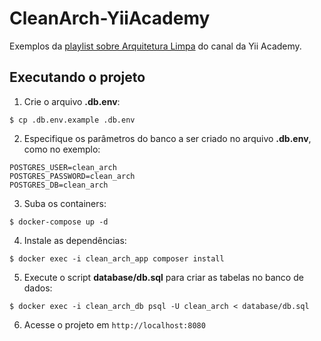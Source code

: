 # CleanArch-YiiAcademy
Exemplos da [playlist sobre Arquitetura Limpa](https://www.youtube.com/playlist?list=PLBD8to5dJhvyr07t03AjYYQ_8LNHrQKF4) do canal da Yii Academy.

## Executando o projeto

1. Crie o arquivo **.db.env**:

```
$ cp .db.env.example .db.env
```

2. Especifique os parâmetros do banco a ser criado no arquivo **.db.env**, como no exemplo:

```
POSTGRES_USER=clean_arch
POSTGRES_PASSWORD=clean_arch
POSTGRES_DB=clean_arch
```

3. Suba os containers:

```
$ docker-compose up -d
```

4. Instale as dependências:

```
$ docker exec -i clean_arch_app composer install
```

5. Execute o script **database/db.sql** para criar as tabelas no banco de dados:

```
$ docker exec -i clean_arch_db psql -U clean_arch < database/db.sql
```


6. Acesse o projeto em ``http://localhost:8080``
